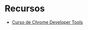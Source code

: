 # Recursos

* [Curso de Chrome Developer Tools](https://www.codeschool.com/courses/discover-devtools)
